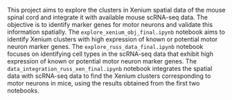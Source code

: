 This project aims to explore the clusters in Xenium spatial data of the mouse spinal cord and integrate it with available mouse scRNA-seq data. The objective is to identify marker genes for motor neurons and validate this information spatially.
The `explore_xenium_obj_final.ipynb` notebook aims to identify Xenium clusters with high expression of known or potential motor neuron marker genes. 
The `explore_russ_data_final.ipynb` notebook focuses on identifying cell types in the scRNA-seq data that exhibit high expression of known or potential motor neuron marker genes. 
The `data_integration_russ_xen_final.ipynb` notebook integrates the spatial data with scRNA-seq data to find the Xenium clusters corresponding to motor neurons in mice, using the results obtained from the first two notebooks.
